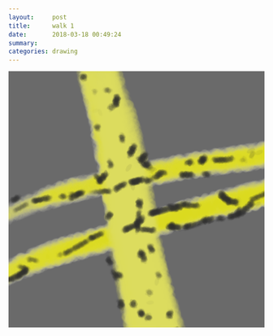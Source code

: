 ```yaml
---
layout:     post
title:      walk 1
date:       2018-03-18 00:49:24
summary:    
categories: drawing
---
```

![walk 1](/images/diary/walk-1.png "floating around")
